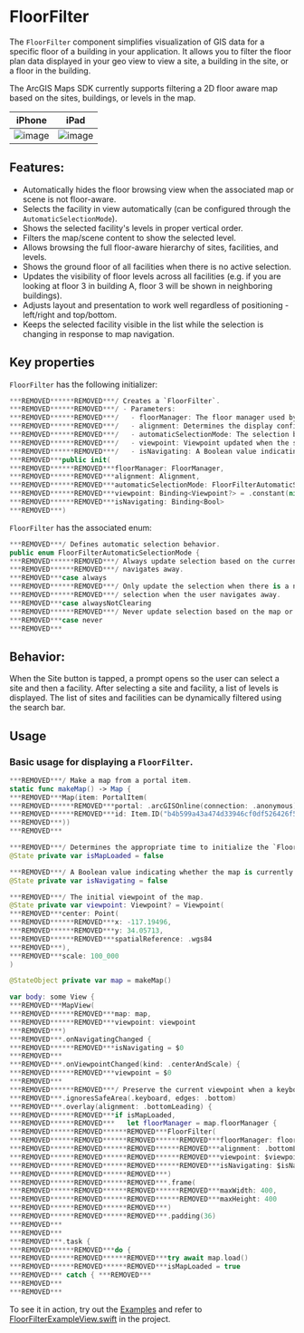 #  FloorFilter

The `FloorFilter` component simplifies visualization of GIS data for a specific floor of a building in your application. It allows you to filter the floor plan data displayed in your geo view to view a site, a building in the site, or a floor in the building. 

The ArcGIS Maps SDK currently supports filtering a 2D floor aware map based on the sites, buildings, or levels in the map.

|iPhone|iPad|
|:--:|:--:|
|![image](https:***REMOVED***user-images.githubusercontent.com/3998072/202811733-dcd640e9-3b27-43a8-8bec-fd9aeb6798c7.png)|![image](https:***REMOVED***user-images.githubusercontent.com/3998072/202811772-bf6009e7-82ec-459f-86ae-6651f519b2ef.png)|

## Features:

- Automatically hides the floor browsing view when the associated map or scene is not floor-aware.
- Selects the facility in view automatically (can be configured through the `AutomaticSelectionMode`).
- Shows the selected facility's levels in proper vertical order.
- Filters the map/scene content to show the selected level.
- Allows browsing the full floor-aware hierarchy of sites, facilities, and levels.
- Shows the ground floor of all facilities when there is no active selection.
- Updates the visibility of floor levels across all facilities (e.g. if you are looking at floor 3 in building A, floor 3 will be shown in neighboring buildings).
- Adjusts layout and presentation to work well regardless of positioning - left/right and top/bottom.
- Keeps the selected facility visible in the list while the selection is changing in response to map navigation.

## Key properties

`FloorFilter` has the following initializer:

```swift
***REMOVED******REMOVED***/ Creates a `FloorFilter`.
***REMOVED******REMOVED***/ - Parameters:
***REMOVED******REMOVED***/   - floorManager: The floor manager used by the `FloorFilter`.
***REMOVED******REMOVED***/   - alignment: Determines the display configuration of Floor Filter elements.
***REMOVED******REMOVED***/   - automaticSelectionMode: The selection behavior of the floor filter.
***REMOVED******REMOVED***/   - viewpoint: Viewpoint updated when the selected site or facility changes.
***REMOVED******REMOVED***/   - isNavigating: A Boolean value indicating whether the map is currently being navigated.
***REMOVED***public init(
***REMOVED******REMOVED***floorManager: FloorManager,
***REMOVED******REMOVED***alignment: Alignment,
***REMOVED******REMOVED***automaticSelectionMode: FloorFilterAutomaticSelectionMode = .always,
***REMOVED******REMOVED***viewpoint: Binding<Viewpoint?> = .constant(nil),
***REMOVED******REMOVED***isNavigating: Binding<Bool>
***REMOVED***)
```

`FloorFilter` has the associated enum:

```swift
***REMOVED***/ Defines automatic selection behavior.
public enum FloorFilterAutomaticSelectionMode {
***REMOVED******REMOVED***/ Always update selection based on the current viewpoint; clear the selection when the user
***REMOVED******REMOVED***/ navigates away.
***REMOVED***case always
***REMOVED******REMOVED***/ Only update the selection when there is a new site or facility in the current viewpoint; don't clear
***REMOVED******REMOVED***/ selection when the user navigates away.
***REMOVED***case alwaysNotClearing
***REMOVED******REMOVED***/ Never update selection based on the map or scene view's current viewpoint.
***REMOVED***case never
***REMOVED***
```

## Behavior:

When the Site button is tapped, a prompt opens so the user can select a site and then a facility. After selecting a site and facility, a list of levels is displayed. The list of sites and facilities can be dynamically filtered using the search bar.

## Usage

### Basic usage for displaying a `FloorFilter`.

```swift
***REMOVED***/ Make a map from a portal item.
static func makeMap() -> Map {
***REMOVED***Map(item: PortalItem(
***REMOVED******REMOVED***portal: .arcGISOnline(connection: .anonymous),
***REMOVED******REMOVED***id: Item.ID("b4b599a43a474d33946cf0df526426f5")!
***REMOVED***))
***REMOVED***

***REMOVED***/ Determines the appropriate time to initialize the `FloorFilter`.
@State private var isMapLoaded = false

***REMOVED***/ A Boolean value indicating whether the map is currently being navigated.
@State private var isNavigating = false

***REMOVED***/ The initial viewpoint of the map.
@State private var viewpoint: Viewpoint? = Viewpoint(
***REMOVED***center: Point(
***REMOVED******REMOVED***x: -117.19496,
***REMOVED******REMOVED***y: 34.05713,
***REMOVED******REMOVED***spatialReference: .wgs84
***REMOVED***),
***REMOVED***scale: 100_000
)

@StateObject private var map = makeMap()

var body: some View {
***REMOVED***MapView(
***REMOVED******REMOVED***map: map,
***REMOVED******REMOVED***viewpoint: viewpoint
***REMOVED***)
***REMOVED***.onNavigatingChanged {
***REMOVED******REMOVED***isNavigating = $0
***REMOVED***
***REMOVED***.onViewpointChanged(kind: .centerAndScale) {
***REMOVED******REMOVED***viewpoint = $0
***REMOVED***
***REMOVED******REMOVED***/ Preserve the current viewpoint when a keyboard is presented in landscape.
***REMOVED***.ignoresSafeArea(.keyboard, edges: .bottom)
***REMOVED***.overlay(alignment: .bottomLeading) {
***REMOVED******REMOVED***if isMapLoaded,
***REMOVED******REMOVED***   let floorManager = map.floorManager {
***REMOVED******REMOVED******REMOVED***FloorFilter(
***REMOVED******REMOVED******REMOVED******REMOVED***floorManager: floorManager,
***REMOVED******REMOVED******REMOVED******REMOVED***alignment: .bottomLeading,
***REMOVED******REMOVED******REMOVED******REMOVED***viewpoint: $viewpoint,
***REMOVED******REMOVED******REMOVED******REMOVED***isNavigating: $isNavigating
***REMOVED******REMOVED******REMOVED***)
***REMOVED******REMOVED******REMOVED***.frame(
***REMOVED******REMOVED******REMOVED******REMOVED***maxWidth: 400,
***REMOVED******REMOVED******REMOVED******REMOVED***maxHeight: 400
***REMOVED******REMOVED******REMOVED***)
***REMOVED******REMOVED******REMOVED***.padding(36)
***REMOVED***
***REMOVED***
***REMOVED***.task {
***REMOVED******REMOVED***do {
***REMOVED******REMOVED******REMOVED***try await map.load()
***REMOVED******REMOVED******REMOVED***isMapLoaded = true
***REMOVED*** catch { ***REMOVED***
***REMOVED***
***REMOVED***
```

To see it in action, try out the [Examples](../../Examples) and refer to [FloorFilterExampleView.swift](../../Examples/Examples/FloorFilterExampleView.swift) in the project.
